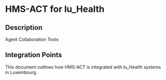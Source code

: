 # HMS-ACT for lu_Health

## Description

Agent Collaboration Tools

## Integration Points

This document outlines how HMS-ACT is integrated with lu_Health systems in Luxembourg.
